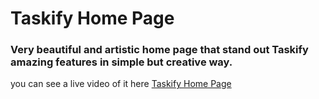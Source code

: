 # Taskify Home Page

### Very beautiful and artistic home page that stand out Taskify amazing features in simple but creative way.

you can see a live video of it here <a href="https://www.loom.com/share/fbd1cd14c5d44b7d9dfb923adf5b3687">Taskify Home Page</a>
